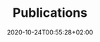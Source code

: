 ---
members: ["PLevy"]
title: "Publications"
date: 2020-10-24T00:55:28+02:00
draft: false
layout: list
searchFilter: Publication
searchWeight: 8
tags: ['Pierre', 'Lévy', 'design', 'research', 'publications']
notEverything: true
notListed: true
zone: "publications"
menu:
    menu1:
        filter: '.journal'
        txt: 'journals'
    menu2:
        filter: '.conference'
        txt: 'conferences'
    menu3:
        filter: '.book'
        txt: 'books'
    menu4:
        filter: '.book-section'
        txt: 'book-sections'
    menu5:
        filter: '.dissertation'
        txt: 'dissertations'
    menu6:
        filter: '.edition'
        txt: 'editions'
    menu7:
        filter: '.report'
        txt: 'reports'
---